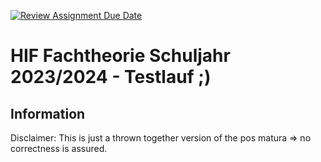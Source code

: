 [![Review Assignment Due Date](https://classroom.github.com/assets/deadline-readme-button-24ddc0f5d75046c5622901739e7c5dd533143b0c8e959d652212380cedb1ea36.svg)](https://classroom.github.com/a/2Zl2Zqla)
# HIF Fachtheorie Schuljahr 2023/2024 - Testlauf ;)

## Information

Disclaimer: This is just a thrown together version of the pos matura => no correctness is assured.
